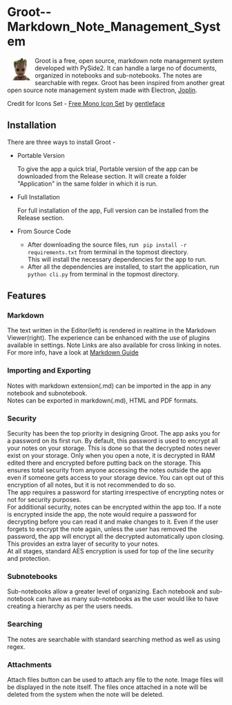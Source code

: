 # Groot--Markdown_Note_Management_System
<img width="64" src="https://raw.githubusercontent.com/Lincoln2000/Groot--Markdown_Note_Management_System/master/Application/Icons/App Icon/groot_256.png" align="left" />Groot is a free, open source, markdown note management system developed with PySide2. It can handle a large no of documents, organized in notebooks and sub-notebooks. The notes are searchable with regex. Groot has been inspired from another great open source note management system made with Electron, [Joplin](https://github.com/laurent22/joplin).

Credit for Icons Set - <a target="_blank" href="https://all-free-download.com/free-icon/download/mono-icon-set-icons-pack_120933.html">Free Mono Icon Set</a> by <a target="_blank" href="https://gentleface.com">gentleface</a>

## Installation

There are three ways to install Groot -

- Portable Version

    To give the app a quick trial, Portable version of the app can be downloaded from the Release section. It will create a folder "Application" in the same folder in which it is run.
    
- Full Installation
    
    For full installation of the app, Full version can be installed from the Release section.
   
- From Source Code

    - After downloading the source files, run 
    ` pip install -r requirements.txt` 
    from terminal in the topmost directory.  
    This will install the necessary dependencies for the app to run.
    - After all the dependencies are installed, to start the application, run
    `python cli.py` 
    from terminal in the topmost directory.
  
 ## Features
 
 ### Markdown
 
 The text written in the Editor(left) is rendered in realtime in the Markdown Viewer(right). The experience can be enhanced with the use of plugins available in settings. Note Links are also available for cross linking in notes. For more info, have a look at [Markdown Guide](https://github.com/Lincoln2000/Groot--Markdown_Note_Management_System/blob/master/Markdown%20Guide.md)
 
 ### Importing and Exporting
 
 Notes with markdown extension(.md) can be imported in the app in any notebook and subnotebook.  
 Notes can be exported in markdown(.md), HTML and PDF formats.
 
 ### Security
 
 Security has been the top priority in designing Groot. The app asks you for a password on its first run. By default, this password is used to encrypt all your notes on your storage. This is done so that the decrypted notes never exist on your storage. Only when you open a note, it is decrypted in RAM edited there and encrypted before putting back on the storage. This ensures total security from anyone accessing the notes outside the app even if someone gets access to your storage device. You can opt out of this encryption of all notes, but it is not recommended to do so.  
 The app requires a password for starting irrespective of encrypting notes or not for security purposes.  
For additional security, notes can be encrypted within the app too. If a note is encrypted inside the app, the note would require a password for decrypting before you can read it and make changes to it. Even if the user forgets to encrypt the note again, unless the user has removed the password, the app will encrypt all the decrypted automatically upon closing. This provides an extra layer of security to your notes.  
At all stages, standard AES encryption is used for top of the line security and protection.
 
 ### Subnotebooks
 
 Sub-notebooks allow a greater level of organizing. Each notebook and sub-notebook can have as many sub-notebooks as the user would like to have creating a hierarchy as per the users needs.
 
 ### Searching
 
 The notes are searchable with standard searching method as well as using regex.
 
 ### Attachments
  
 Attach files button can be used to attach any file to the note. Image files will be displayed in the note itself. The files once attached in a note will be deleted from the system when the note will be deleted.
